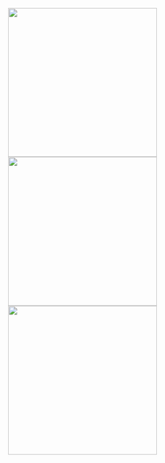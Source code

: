 <p align = "center">
  <img src = "https://github-readme-stats.vercel.app/api?username=syrkis&show_icons=true&theme=bear&hide_border=true" width = 300>
  <img src = "https://github-readme-streak-stats.herokuapp.com?user=syrkis&theme=bear&hide_border=true" width = 300>
  <img src="https://github-readme-stats.vercel.app/api/top-langs/?username=syrkis&layout=compact&langs_count=4&theme=bear&hide_border=true" width=300/>
</p>
